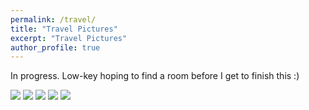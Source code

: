 ```yaml
---
permalink: /travel/
title: "Travel Pictures"
excerpt: "Travel Pictures"
author_profile: true
---
```


In progress. Low-key hoping to find a room before I get to finish this :)

<img src="{{ '/images/yazd.png' | file_img_url: '2048x2048' }}" />
<img src="{{ '/images/karnataka.jpg' | file_img_url: '2048x2048' }}" />
<img src="{{ '/images/goa.jpg' | file_img_url: '2048x2048' }}" />
<img src="{{ '/images/nantou.jpg' | file_img_url: '2048x2048' }}" />
<img src="{{ '/images/nemrut.jpg' | file_img_url: '2048x2048' }}" />
